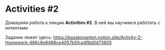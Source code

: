 # Activities #2

Домашняя работа к лекции **Activities #2**. В ней мы научимся работать c интентами

Задание лежит здесь:
https://kazakovanton.notion.site/Activity-2-Homework-486c6e8488ce4057b5fca4f6d0d73605